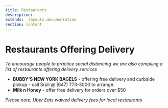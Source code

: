 ```yaml
---
title: Restaurants 
description: 
extends: _layouts.documentation
section: content
---
```


# Restaurants Offering Delivery

_To encourage people to practice social distancing we are also compiling a list of restaurants offering delivery services_

* **BUBBY'S NEW YORK BAGELS** - offering free delivery and curbside pickup - call Sruli @ (647) 773-3000 to arrange.
* **Milk n Honey** - offer free delivery for orders over $50

_Please note: Uber Eats waived delivery fees for local restaurants_
